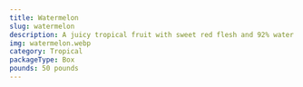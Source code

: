 ```yaml
---
title: Watermelon
slug: watermelon
description: A juicy tropical fruit with sweet red flesh and 92% water content, making it hydrating and refreshing. Packed with vitamins A and C, and antioxidants. Perfect for salads, juices, desserts, or as a natural snack. Its green rind and black seeds are summer icons. Grown in warm climates, it’s a global symbol of freshness and joy on dining tables.
img: watermelon.webp
category: Tropical
packageType: Box
pounds: 50 pounds
---
```

